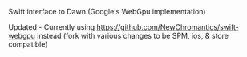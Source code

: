 Swift interface to Dawn (Google's WebGpu implementation)

Updated - Currently using https://github.com/NewChromantics/swift-webgpu instead (fork with various changes to be SPM, ios, & store compatible)
